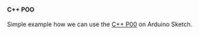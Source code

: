 #### C++ POO

Simple example how we can use the [C++ P00](https://www.w3schools.com/cpp/cpp_oop.asp) on Arduino Sketch.

